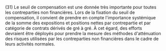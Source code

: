 (31) Le seuil de compensation est une donnée très importante pour toutes les contreparties non financières. Lors de la fixation du seuil de compensation, il convient de prendre en compte l'importance systémique de la somme des expositions et positions nettes par contrepartie et par catégorie de contrats dérivés de gré à gré. À cet égard, des efforts devraient être déployés pour prendre la mesure des méthodes d'atténuation des risques utilisées par les contreparties non financières dans le cadre de leurs activités normales.